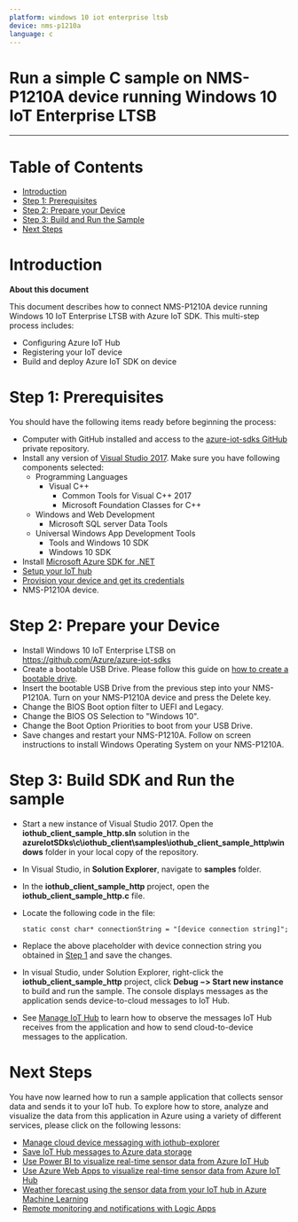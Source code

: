 ```yaml
---
platform: windows 10 iot enterprise ltsb
device: nms-p1210a
language: c
---
```


Run a simple C sample on NMS-P1210A device running Windows 10 IoT Enterprise LTSB
===
---

# Table of Contents

-   [Introduction](#Introduction)
-   [Step 1: Prerequisites](#Prerequisites)
-   [Step 2: Prepare your Device](#PrepareDevice)
-   [Step 3: Build and Run the Sample](#Build)
-   [Next Steps](#NextSteps)

<a name="Introduction"></a>
# Introduction

**About this document**

This document describes how to connect NMS-P1210A device running Windows 10 IoT Enterprise LTSB with Azure IoT SDK. This multi-step process includes:
-   Configuring Azure IoT Hub
-   Registering your IoT device
-   Build and deploy Azure IoT SDK on device

<a name="Prerequisites"></a>
# Step 1: Prerequisites

You should have the following items ready before beginning the process:

-   Computer with GitHub installed and access to the [azure-iot-sdks GitHub](https://github.com/Azure/azure-iot-sdks) private repository.
-   Install any version of [Visual Studio 2017](https://www.visualstudio.com/downloads/download-visual-studio-vs.aspx). 
    Make sure you have following components selected:
    -   Programming Languages
        -   Visual C++
            -   Common Tools for Visual C++ 2017
            -   Microsoft Foundation Classes for C++
    -   Windows and Web Development
        -   Microsoft SQL server Data Tools
    -   Universal Windows App Development Tools
        -   Tools and Windows 10 SDK
        -   Windows 10 SDK
-   Install [Microsoft Azure SDK for .NET](http://www.microsoft.com/download/details.aspx?id=48178)
-   [Setup your IoT hub][lnk-setup-iot-hub]
-   [Provision your device and get its credentials][lnk-manage-iot-hub]
-   NMS-P1210A device.   

<a name="PrepareDevice"></a>
# Step 2: Prepare your Device
 
-   Install Windows 10 IoT Enterprise LTSB on <https://github.com/Azure/azure-iot-sdks>
-   Create a bootable USB Drive. Please follow this guide on [how to create a bootable drive](https://www.microsoft.com/en-us/download/windows-usb-dvd-download-tool).
-   Insert the bootable USB Drive from the previous step into your NMS-P1210A. Turn on your NMS-P1210A device and press the Delete key.
-   Change the BIOS Boot option filter to UEFI and Legacy.
-   Change the BIOS OS Selection to "Windows 10".
-   Change the Boot Option Priorities to boot from your USB Drive.
-   Save changes and restart your NMS-P1210A. Follow on screen instructions to install Windows Operating System on your NMS-P1210A.


<a name="Build"></a>
# Step 3: Build SDK and Run the sample

-   Start a new instance of Visual Studio 2017. Open the **iothub\_client\_sample\_http.sln** solution in the  **azureIotSDks\c\iothub\_client\samples\iothub\_client\_sample\_http\windows** folder in your local copy of the repository.
-   In Visual Studio, in **Solution Explorer**, navigate to **samples** folder.

-   In the **iothub\_client\_sample\_http** project, open the **iothub\_client\_sample\_http.c** file.

-   Locate the following code in the file:

        static const char* connectionString = "[device connection string]";

-   Replace the above placeholder with device connection string you obtained in [Step 1](#Step-1:-Prerequisites) and save the changes.

-   In visual Studio, under Solution Explorer, right-click the **iothub\_client\_sample\_http** project, click **Debug −> Start new instance** to build and run the sample. The console displays messages as the application sends device-to-cloud messages to IoT Hub.

-   See [Manage IoT Hub][lnk-manage-iot-hub] to learn how to observe the messages IoT Hub receives from the application and how to send cloud-to-device messages to the application.

<a name="NextSteps"></a>
# Next Steps

You have now learned how to run a sample application that collects sensor data and sends it to your IoT hub. To explore how to store, analyze and visualize the data from this application in Azure using a variety of different services, please click on the following lessons:

-   [Manage cloud device messaging with iothub-explorer]
-   [Save IoT Hub messages to Azure data storage]
-   [Use Power BI to visualize real-time sensor data from Azure IoT Hub]
-   [Use Azure Web Apps to visualize real-time sensor data from Azure IoT Hub]
-   [Weather forecast using the sensor data from your IoT hub in Azure Machine Learning]
-   [Remote monitoring and notifications with Logic Apps]   

[Manage cloud device messaging with iothub-explorer]: https://docs.microsoft.com/en-us/azure/iot-hub/iot-hub-explorer-cloud-device-messaging
[Save IoT Hub messages to Azure data storage]: https://docs.microsoft.com/en-us/azure/iot-hub/iot-hub-store-data-in-azure-table-storage
[Use Power BI to visualize real-time sensor data from Azure IoT Hub]: https://docs.microsoft.com/en-us/azure/iot-hub/iot-hub-live-data-visualization-in-power-bi
[Use Azure Web Apps to visualize real-time sensor data from Azure IoT Hub]: https://docs.microsoft.com/en-us/azure/iot-hub/iot-hub-live-data-visualization-in-web-apps
[Weather forecast using the sensor data from your IoT hub in Azure Machine Learning]: https://docs.microsoft.com/en-us/azure/iot-hub/iot-hub-weather-forecast-machine-learning
[Remote monitoring and notifications with Logic Apps]: https://docs.microsoft.com/en-us/azure/iot-hub/iot-hub-monitoring-notifications-with-azure-logic-apps
[setup-devbox-windows]: https://github.com/Azure/azure-iot-sdks/blob/master/c/doc/devbox_setup.md
[lnk-setup-iot-hub]: ../setup_iothub.md
[lnk-manage-iot-hub]: ../manage_iot_hub.md
